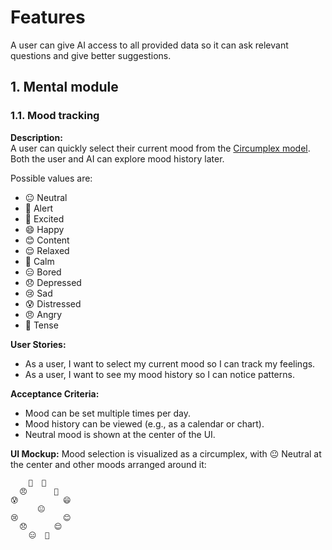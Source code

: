 # Features

A user can give AI access to all provided data so it can ask relevant questions and give better suggestions.

## 1. Mental module

### 1.1. Mood tracking

**Description:**  
A user can quickly select their current mood from the [Circumplex model](https://en.wikipedia.org/wiki/Emotion_classification#Circumplex_model).  
Both the user and AI can explore mood history later.

Possible values are:
- 😐 Neutral
- 🧐 Alert
- 🤩 Excited
- 😄 Happy
- 😊 Content
- 😌 Relaxed
- 🧘 Calm
- 😑 Bored
- 😞 Depressed
- 😢 Sad
- 😰 Distressed
- 😠 Angry
- 😬 Tense

**User Stories:**
- As a user, I want to select my current mood so I can track my feelings.
- As a user, I want to see my mood history so I can notice patterns.

**Acceptance Criteria:**
- Mood can be set multiple times per day.
- Mood history can be viewed (e.g., as a calendar or chart).
- Neutral mood is shown at the center of the UI.

**UI Mockup:**
Mood selection is visualized as a circumplex, with 😐 Neutral at the center and other moods arranged around it:

```
    😬  🧐
  😠      🤩
😰          😄
      😐
😢          😊
  😞      😌
    😑  🧘
```